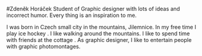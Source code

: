 #Zdeněk Horáček
Student of Graphic designer with lots of ideas and incorrect humor. Every thing is an inspiration to me.

I was born in Czech small city in the mountains, Jilemnice. In my free time I play ice hockey . I like walking around the mountains. I like to spend time with friends at the cottage .  As graphic designer, I like to entertain people with graphic photomontages.

